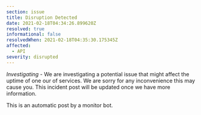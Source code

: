 ```yaml
---
section: issue
title: Disruption Detected
date: 2021-02-18T04:34:26.899620Z
resolved: true
informational: false
resolvedWhen: 2021-02-18T04:35:30.175345Z
affected:
  - API
severity: disrupted
---
```

*Investigating* - We are investigating a potential issue that might affect the uptime of one our of services. We are sorry for any inconvenience this may cause you. This incident post will be updated once we have more information.

This is an automatic post by a monitor bot.
        